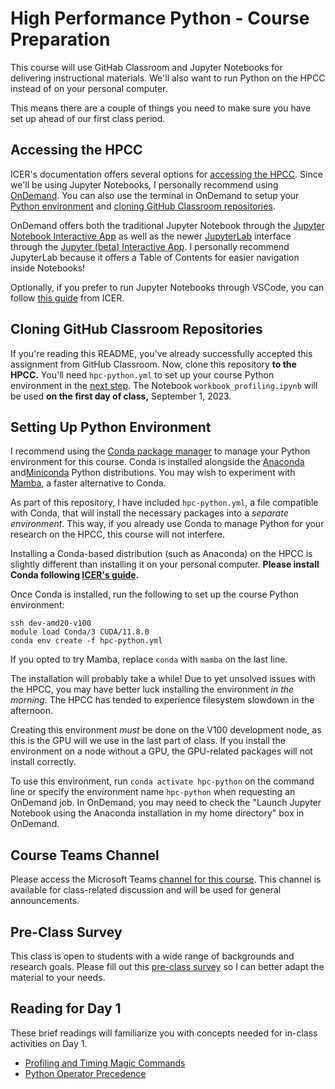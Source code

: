 # High Performance Python - Course Preparation

This course will use GitHab Classroom and Jupyter Notebooks for delivering instructional materials. 
We'll also want to run Python on the HPCC instead of on your personal computer.

This means there are a couple of things you need to make sure you have set up ahead of our first class period.

## Accessing the HPCC

ICER's documentation offers several options for [accessing the HPCC](https://docs.icer.msu.edu/accessHPCC_overview/).
Since we'll be using Jupyter Notebooks, I personally recommend using [OnDemand](https://docs.icer.msu.edu/Open_OnDemand/).
You can also use the terminal in OnDemand to setup your [Python environment](#setting-up-python-environment) and [cloning GitHub Classroom repositories](#cloning-githab-classroom-repositories).

OnDemand offers both the traditional Jupyter Notebook through the [Jupyter Notebook Interactive App](https://ondemand.hpcc.msu.edu/pun/sys/dashboard/batch_connect/sys/bc_icer_jupyter/session_contexts/new) as well as the newer [JupyterLab](https://jupyter.org/try-jupyter/lab/?path=notebooks%2FIntro.ipynb) interface through the [Jupyter (beta) Interactive App](https://ondemand.hpcc.msu.edu/pun/sys/dashboard/batch_connect/sys/bc_icer_jupyter_beta/session_contexts/new). I personally recommend JupyterLab because it offers a Table of Contents for easier navigation inside Notebooks!

Optionally, if you prefer to run Jupyter Notebooks through VSCode, you can follow [this guide](https://docs.icer.msu.edu/Jupyter_Notebook_in_VS_Code) from ICER.

## Cloning GitHub Classroom Repositories

If you're reading this README, you've already successfully accepted this assignment from GitHub Classroom.
Now, clone this repository **to the HPCC.** You'll need `hpc-python.yml` to set up your course Python environment in the [next step](#setting-up-python-environment).
The Notebook `workbook_profiling.ipynb` will be used **on the first day of class,** September 1, 2023.

## Setting Up Python Environment

I recommend using the [Conda package manager](https://docs.conda.io/en/latest/) to manage your Python environment for this course. Conda is installed alongside the [Anaconda](https://www.anaconda.com/) and[Miniconda](https://docs.conda.io/en/latest/miniconda.html) Python distributions. You may wish to experiment with [Mamba](https://mamba.readthedocs.io/en/latest/), a faster alternative to Conda.

As part of this repository, I have included `hpc-python.yml`, a file compatible with Conda, that will install the necessary packages into a *separate environment*. This way, if you already use Conda to manage Python for your research on the HPCC, this course will not interfere.

Installing a Conda-based distribution (such as Anaconda) on the HPCC is slightly different than installing it on your personal computer. **Please install Conda following [ICER's guide](docs.icer.msu.edu/Using_conda/).**

Once Conda is installed, run the following to set up the course Python environment:
```
ssh dev-amd20-v100
module load Conda/3 CUDA/11.8.0
conda env create -f hpc-python.yml
```
If you opted to try Mamba, replace `conda` with `mamba` on the last line. 

The installation will probably take a while! Due to yet unsolved issues with the HPCC, you may have better luck installing the environment *in the morning*. The HPCC has tended to experience filesystem slowdown in the afternoon.

Creating this environment *must* be done on the V100 development node, as this is the GPU will we use in the last part of class. If you install the environment on a node without a GPU, the GPU-related packages will not install correctly.

To use this environment, run `conda activate hpc-python` on the command line or specify the environment name `hpc-python` when requesting an OnDemand job. In OnDemand, you may need to check the "Launch Jupyter Notebook using the Anaconda installation in my home directory" box in OnDemand.

## Course Teams Channel

Please access the Microsoft Teams [channel for this course](https://teams.microsoft.com/l/channel/19%3a3dd0be706c0e44b78efe9725782fce35%40thread.tacv2/High%2520Performance%2520Python?groupId=363209fc-9ec9-4541-af7d-820a23e72d62&tenantId=22177130-642f-41d9-9211-74237ad5687d). This channel is available for class-related discussion and will be used for general announcements.

## Pre-Class Survey

This class is open to students with a wide range of backgrounds and research goals. Please fill out this [pre-class survey](https://docs.google.com/forms/d/e/1FAIpQLSeuwv3JQioi-WoDjQ8_e2NbWzSa7Y6Eo6GrYjSA60AWjd8Mqw/viewform?usp=sf_link) so I can better adapt the material to your needs.

## Reading for Day 1

These brief readings will familiarize you with concepts needed for in-class activities on Day 1.

- [Profiling and Timing Magic Commands](https://jakevdp.github.io/PythonDataScienceHandbook/01.07-timing-and-profiling.html)
- [Python Operator Precedence](https://introcs.cs.princeton.edu/python/appendix_precedence/)